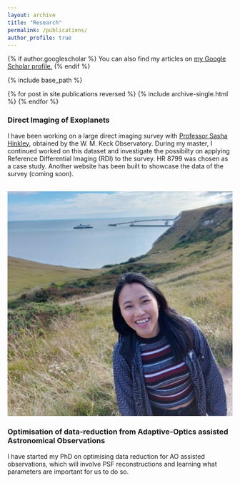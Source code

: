 ```yaml
---
layout: archive
title: "Research"
permalink: /publications/
author_profile: true
---
```


{% if author.googlescholar %}
  You can also find my articles on <u><a href="{{author.googlescholar}}">my Google Scholar profile</a>.</u>
{% endif %}

{% include base_path %}

{% for post in site.publications reversed %}
  {% include archive-single.html %}
{% endfor %}

### Direct Imaging of Exoplanets
I have been working on a large direct imaging survey with [Professor Sasha Hinkley](https://emps.exeter.ac.uk/physics-astronomy/staff/sh573), obtained by the W. M. Keck Observatory. During my master, I continued worked on this dataset and investigate the possibilty on applying Reference Differential Imaging (RDI) to the survey. HR 8799 was chosen as a case study. Another website has been built to showcase the data of the survey (coming soon). 

<br/><img src='/images/profile_pic.jpeg'>

### Optimisation of data-reduction from Adaptive-Optics assisted Astronomical Observations
I have started my PhD on optimising data reduction for AO assisted observations, which will involve PSF reconstructions and learning what parameters are important for us to do so. 
